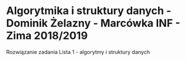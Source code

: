 # Algorytmika i struktury danych - Dominik Żelazny - Marcówka INF - Zima 2018/2019
Rozwiązanie zadania Lista 1 - algorytmy i struktury danych
